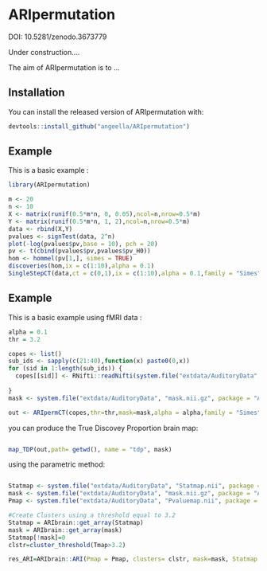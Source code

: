 
# ARIpermutation
DOI: 10.5281/zenodo.3673779

Under construction.... 

<i class="fas fa-hammer"></i>


<!-- badges: start -->
<!-- badges: end -->

The aim of ARIpermutation is to ...

## Installation

You can install the released version of ARIpermutation with:

``` r
devtools::install_github("angeella/ARIpermutation")
```

## Example

This is a basic example :

``` r
library(ARIpermutation)

m <- 20
n <- 10
X <- matrix(runif(0.5*m*n, 0, 0.05),ncol=n,nrow=0.5*m)
Y <- matrix(runif(0.5*m*n, 1, 2),ncol=n,nrow=0.5*m)
data <- rbind(X,Y)
pvalues <- signTest(data, 2^n)
plot(-log(pvalues$pv,base = 10), pch = 20)
pv <- t(cbind(pvalues$pv,pvalues$pv_H0))
hom <- hommel(pv[1,], simes = TRUE)
discoveries(hom,ix = c(1:10),alpha = 0.1)
SingleStepCT(data,ct = c(0,1),ix = c(1:10),alpha = 0.1,family = "Simes", B= 1000)[1]

```
## Example

This is a basic example using fMRI data :

``` r
alpha = 0.1
thr = 3.2

copes <- list()
sub_ids <- sapply(c(21:40),function(x) paste0(0,x))
for (sid in 1:length(sub_ids)) {  
  copes[[sid]] <- RNifti::readNifti(system.file("extdata/AuditoryData", paste0("/sub-", sub_ids[sid] , ".nii.gz"), package = "ARIpermutation"))
  
}
mask <- system.file("extdata/AuditoryData", "mask.nii.gz", package = "ARIpermutation")

out <- ARIpermCT(copes,thr=thr,mask=mask,alpha = alpha,family = "Simes")

```
you can produce the True Discovey Proportion brain map:

``` r

map_TDP(out,path= getwd(), name = "tdp", mask)
```



using the parametric method:

``` r

Statmap <- system.file("extdata/AuditoryData", "Statmap.nii", package = "ARIpermutation")
mask <- system.file("extdata/AuditoryData", "mask.nii.gz", package = "ARIpermutation")
Pmap <- system.file("extdata/AuditoryData", "Pvaluemap.nii", package = "ARIpermutation")

#Create Clusters using a threshold equal to 3.2
Statmap = ARIbrain::get_array(Statmap)
mask = ARIbrain::get_array(mask)
Statmap[!mask]=0
clstr=cluster_threshold(Tmap>3.2)

res_ARI=ARIbrain::ARI(Pmap = Pmap, clusters= clstr, mask=mask, Statmap = Statmap)

```
